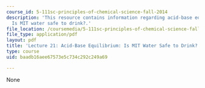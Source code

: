 ```yaml
---
course_id: 5-111sc-principles-of-chemical-science-fall-2014
description: 'This resource contains information regarding acid-base equilibrium:
  Is MIT water safe to drink?.'
file_location: /coursemedia/5-111sc-principles-of-chemical-science-fall-2014/baadb16aee67573e5c734c292c249a69_MIT5_111F14_Lec21.pdf
file_type: application/pdf
layout: pdf
title: 'Lecture 21: Acid-Base Equilibrium: Is MIT Water Safe to Drink?'
type: course
uid: baadb16aee67573e5c734c292c249a69

---
```

None